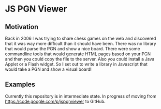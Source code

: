 JS PGN Viewer
=============

Motivation
----------

Back in 2006 I was trying to share chess games on the web and discovered that it was way more difficult than it should have been. There was no library that would parse the PGN and show a nice board. There were some commandline tools that would generate HTML pages based on your PGN and then you could copy the file to the server. Also you could install a Java Applet or a Flash widget. So I set out to write a library in Javascript that would take a PGN and show a visual board!

Examples
----------

Currently this repository is in intermediate state. In progress of moving from https://code.google.com/p/jspgnviewer to GitHub.
